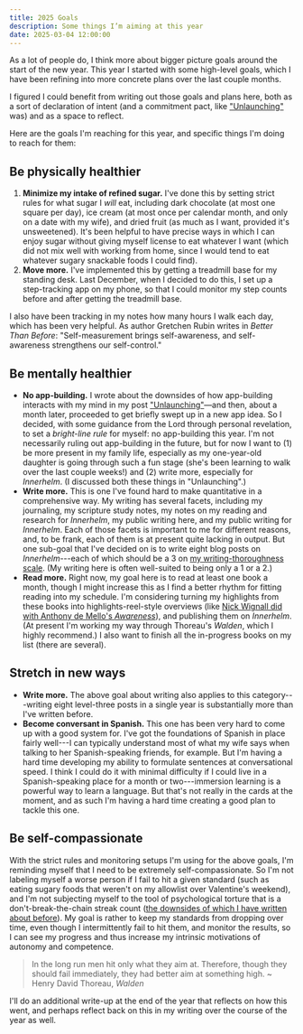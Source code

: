 ```yaml
---
title: 2025 Goals
description: Some things I’m aiming at this year
date: 2025-03-04 12:00:00
---
```

As a lot of people do, I think more about bigger picture goals around the start of the new year. This year I started with some high-level goals, which I have been refining into more concrete plans over the last couple months.

I figured I could benefit from writing out those goals and plans here, both as a sort of declaration of intent (and a commitment pact, like ["Unlaunching"](/posts/software/unlaunching/) was) and as a space to reflect.

Here are the goals I'm reaching for this year, and specific things I'm doing to reach for them:

## Be physically healthier

1. **Minimize my intake of refined sugar.** I've done this by setting strict rules for what sugar I _will_ eat, including dark chocolate (at most one square per day), ice cream (at most once per calendar month, and only on a date with my wife), and dried fruit (as much as I want, provided it's unsweetened). It's been helpful to have precise ways in which I can enjoy sugar without giving myself license to eat whatever I want (which did not mix well with working from home, since I would tend to eat whatever sugary snackable foods I could find).
2. **Move more.** I've implemented this by getting a treadmill base for my standing desk. Last December, when I decided to do this, I set up a step-tracking app on my phone, so that I could monitor my step counts before and after getting the treadmill base.

  I also have been tracking in my notes how many hours I walk each day, which has been very helpful. As author Gretchen Rubin writes in _Better Than Before_: "Self-measurement brings self-awareness, and self-awareness strengthens our self-control."

## Be mentally healthier

- **No app-building.** I wrote about the downsides of how app-building interacts with my mind in my post ["Unlaunching"](/posts/software/unlaunching/)—and then, about a month later, proceeded to get briefly swept up in a new app idea. So I decided, with some guidance from the Lord through personal revelation, to set a _bright-line rule_ for myself: no app-building this year. I'm not necessarily ruling out app-building in the future, but for now I want to (1) be more present in my family life, especially as my one-year-old daughter is going through such a fun stage (she's been learning to walk over the last couple weeks!) and (2) write more, especially for _Innerhelm_. (I discussed both these things in "Unlaunching".)
- **Write more.** This is one I've found hard to make quantitative in a comprehensive way. My writing has several facets, including my journaling, my scripture study notes, my notes on my reading and research for _Innerhelm_, my public writing here, and my public writing for _Innerhelm_. Each of those facets is important to me for different reasons, and, to be frank, each of them is at present quite lacking in output. But one sub-goal that I've decided on is to write eight blog posts on _Innerhelm_---each of which should be a 3 on [my writing-thoroughness scale](/posts/how-i-wrote-unlaunching). (My writing here is often well-suited to being only a 1 or a 2.)
- **Read more.** Right now, my goal here is to read at least one book a month, though I might increase this as I find a better rhythm for fitting reading into my schedule. I'm considering turning my highlights from these books into highlights-reel-style overviews (like [Nick Wignall did with Anthony de Mello's _Awareness_](https://nickwignall.com/return-to-wonder-a-review-of-awareness-by-anthony-de-mello/)), and publishing them on _Innerhelm_. (At present I'm working my way through Thoreau's _Walden_, which I highly recommend.) I also want to finish all the in-progress books on my list (there are several).

## Stretch in new ways

- **Write more.** The above goal about writing also applies to this category---writing eight level-three posts in a single year is substantially more than I've written before.
- **Become conversant in Spanish.** This one has been very hard to come up with a good system for. I've got the foundations of Spanish in place fairly well---I can typically understand most of what my wife says when talking to her Spanish-speaking friends, for example. But I'm having a hard time developing my ability to formulate sentences at conversational speed. I think I could do it with minimal difficulty if I could live in a Spanish-speaking place for a month or two---immersion learning is a powerful way to learn a language. But that's not really in the cards at the moment, and as such I'm having a hard time creating a good plan to tackle this one.

## Be self-compassionate

With the strict rules and monitoring setups I'm using for the above goals, I'm reminding myself that I need to be extremely self-compassionate. So I'm not labeling myself a worse person if I fail to hit a given standard (such as eating sugary foods that weren't on my allowlist over Valentine's weekend), and I'm not subjecting myself to the tool of psychological torture that is a don't-break-the-chain streak count ([the downsides of which I have written about before](https://innerhelm.com/posts/persistence)). My goal is rather to keep my standards from dropping over time, even though I intermittently fail to hit them, and monitor the results, so I can see my progress and thus increase my intrinsic motivations of autonomy and competence.

> In the long run men hit only what they aim at. Therefore, though they should fail immediately, they had better aim at something high.
> ~ Henry David Thoreau, _Walden_

I'll do an additional write-up at the end of the year that reflects on how this went, and perhaps reflect back on this in my writing over the course of the year as well.
